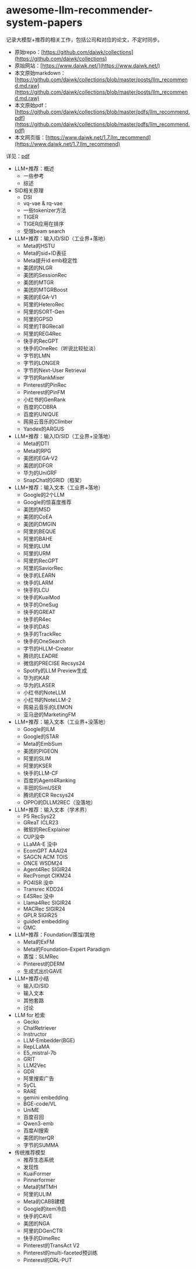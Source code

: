 # awesome-llm-recommender-system-papers

记录大模型+推荐的相关工作，包括公司和对应的论文，不定时同步。

+ 原始repo：[https://github.com/daiwk/collections](https://github.com/daiwk/collections)
+ 原始网站：[https://www.daiwk.net/](https://www.daiwk.net/)
+ 本文原始markdown：[https://github.com/daiwk/collections/blob/master/posts/llm_recommend.md.raw](https://github.com/daiwk/collections/blob/master/posts/llm_recommend.md.raw)
+ 本文原始pdf：[https://github.com/daiwk/collections/blob/master/pdfs/llm_recommend.pdf](https://github.com/daiwk/collections/blob/master/pdfs/llm_recommend.pdf)
+ 本文网页版：[https://www.daiwk.net/1.7.llm_recommend](https://www.daiwk.net/1.7.llm_recommend)


详见：[pdf](https://github.com/daiwk/awesome-llm-recommender-system-papers/blob/main/llm_recommend.pdf)

+ LLM+推荐：概述
  + 一些参考
  + 综述
+ SID相关原理
  + DSI
  + vq-vae & rq-vae
  + 一些tokenizer方法
  + TIGER
  + TIGER应用在排序
  + 受限beam search
+ LLM+推荐：输入ID/SID（工业界+落地）
  + Meta的HSTU
  + Meta的sid+ID表征
  + Meta提升id emb稳定性
  + 美团的NLGR
  + 美团的SessionRec
  + 美团的MTGR
  + 美团的MTGRBoost
  + 美团的EGA-V1
  + 阿里的HeteroRec
  + 阿里的SORT-Gen
  + 阿里的GPSD
  + 阿里的TBGRecall
  + 阿里的REG4Rec
  + 快手的RecGPT
  + 快手的OneRec（听说比较扯淡）
  + 字节的LMN
  + 字节的LONGER
  + 字节的Next-User Retrieval
  + 字节的RankMixer
  + Pinterest的PinRec
  + Pinterest的PinFM
  + 小红书的GenRank
  + 百度的COBRA
  + 百度的UNIQUE
  + 网易云音乐的Climber
  + Yandex的ARGUS
+ LLM+推荐：输入ID/SID（工业界+没落地）
  + Meta的DTI
  + Meta的RPG
  + 美团的EGA-V2
  + 美团的DFGR
  + 华为的UniGRF
  + SnapChat的GRID（框架）
+ LLM+推荐：输入文本（工业界+落地）
  + Google的2个LLM
  + Google的惊喜度推荐
  + 美团的MSD
  + 美团的CoEA
  + 美团的DMGIN
  + 阿里的BEQUE
  + 阿里的BAHE
  + 阿里的LUM
  + 阿里的URM
  + 阿里的RecGPT
  + 阿里的SaviorRec
  + 快手的LEARN
  + 快手的LARM
  + 快手的LCU
  + 快手的KuaiMod
  + 快手的OneSug
  + 快手的GREAT
  + 快手的R4ec
  + 快手的DAS
  + 快手的TrackRec
  + 快手的OneSearch
  + 字节的HLLM-Creator
  + 腾讯的LEADRE
  + 微信的PRECISE Recsys24
  + Spotify的LLM Preview生成
  + 华为的KAR
  + 华为的LASER
  + 小红书的NoteLLM
  + 小红书的NoteLLM-2
  + 网易云音乐的LEMON
  + 亚马逊的MarketingFM
+ LLM+推荐：输入文本（工业界+没落地）
  + Google的ILM
  + Google的STAR
  + Meta的EmbSum
  + 美团的PIGEON
  + 阿里的SLIM
  + 阿里的KSER
  + 快手的LLM-CF
  + 百度的Agent4Ranking
  + 丰田的SimUSER
  + 腾讯的ECR Recsys24
  + OPPO的DLLM2REC（没落地）
+ LLM+推荐：输入文本（学术界）
  + P5 RecSys22
  + GReaT ICLR23
  + 微软的RecExplainer
  + CUP没中
  + LLaMA-E 没中
  + EcomGPT AAAI24
  + SAGCN ACM TOIS
  + ONCE WSDM24
  + Agent4Rec SIGIR24
  + RecPrompt CIKM24
  + PO4ISR 没中
  + Transrec KDD24
  + E4SRec 没中
  + Llama4Rec SIGIR24
  + MACRec SIGIR24
  + GPLR SIGIR25
  + guided embedding
  + GMC
+ LLM+推荐：Foundation/蒸馏/其他
  + Meta的ExFM
  + Meta的Foundation-Expert Paradigm
  + 蒸馏：SLMRec
  + Pinterest的DERM
  + 生成式出价GAVE
+ LLM+推荐小结
  + 输入ID/SID
  + 输入文本
  + 其他套路
  + 讨论
+ LLM for 检索
  + Gecko
  + ChatRetriever
  + Instructor
  + LLM-Embedder(BGE)
  + RepLLaMA
  + E5_mistral-7b
  + GRIT
  + LLM2Vec
  + GDR
  + 阿里搜索广告
  + SyCL
  + RARE
  + gemini embedding
  + BGE-code/VL
  + UniME
  + 百度召回
  + Qwen3-emb
  + 百度AI搜索
  + 美团的IterQR
  + 字节的SUMMA
+ 传统推荐模型
  + 推荐生态系统
  + 发现性
  + KuaiFormer
  + Pinnerformer
  + Meta的MTMH
  + 阿里的ULIM
  + Meta的CABB建模
  + Google的item冷启
  + 快手的CAVE
  + 美团的NGA
  + 阿里的DGenCTR
  + 快手的DimeRec
  + Pinterest的TransAct V2
  + Pinterest的multi-faceted预训练
  + Pinterest的DRL-PUT

